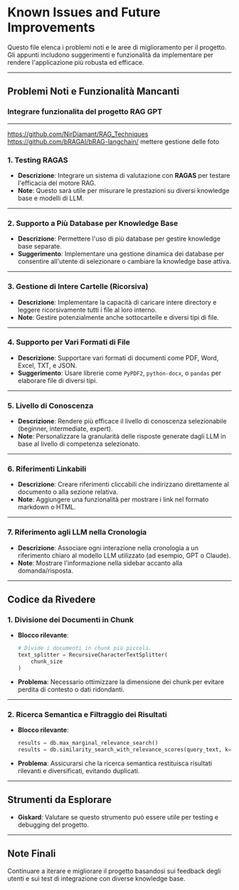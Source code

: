 # Known Issues and Future Improvements

Questo file elenca i problemi noti e le aree di miglioramento per il progetto. Gli appunti includono suggerimenti e funzionalità da implementare per rendere l'applicazione più robusta ed efficace.

---

## Problemi Noti e Funzionalità Mancanti

### **Integrare funzionalita del progetto RAG GPT**
--------------------
https://github.com/NirDiamant/RAG_Techniques
https://github.com/bRAGAI/bRAG-langchain/
mettere gestione delle foto 
### 1. **Testing RAGAS**
   - **Descrizione**: Integrare un sistema di valutazione con **RAGAS** per testare l'efficacia del motore RAG.
   - **Note**: Questo sarà utile per misurare le prestazioni su diversi knowledge base e modelli di LLM.

---

### 2. **Supporto a Più Database per Knowledge Base**
   - **Descrizione**: Permettere l'uso di più database per gestire knowledge base separate.
   - **Suggerimento**: Implementare una gestione dinamica dei database per consentire all'utente di selezionare o cambiare la knowledge base attiva.

---

### 3. **Gestione di Intere Cartelle (Ricorsiva)**
   - **Descrizione**: Implementare la capacità di caricare intere directory e leggere ricorsivamente tutti i file al loro interno.
   - **Note**: Gestire potenzialmente anche sottocartelle e diversi tipi di file.

---

### 4. **Supporto per Vari Formati di File**
   - **Descrizione**: Supportare vari formati di documenti come PDF, Word, Excel, TXT, e JSON.
   - **Suggerimento**: Usare librerie come `PyPDF2`, `python-docx`, o `pandas` per elaborare file di diversi tipi.

---

### 5. **Livello di Conoscenza**
   - **Descrizione**: Rendere più efficace il livello di conoscenza selezionabile (beginner, intermediate, expert).
   - **Note**: Personalizzare la granularità delle risposte generate dagli LLM in base al livello di competenza selezionato.

---

### 6. **Riferimenti Linkabili**
   - **Descrizione**: Creare riferimenti cliccabili che indirizzano direttamente al documento o alla sezione relativa.
   - **Note**: Aggiungere una funzionalità per mostrare i link nel formato markdown o HTML.

---

### 7. **Riferimento agli LLM nella Cronologia**
   - **Descrizione**: Associare ogni interazione nella cronologia a un riferimento chiaro al modello LLM utilizzato (ad esempio, GPT o Claude).
   - **Note**: Mostrare l'informazione nella sidebar accanto alla domanda/risposta.

---

## Codice da Rivedere

### 1. **Divisione dei Documenti in Chunk**
   - **Blocco rilevante**: 
     ```python
     # Divide i documenti in chunk più piccoli.
     text_splitter = RecursiveCharacterTextSplitter(
         chunk_size
     )
     ```
   - **Problema**: Necessario ottimizzare la dimensione dei chunk per evitare perdita di contesto o dati ridondanti.

---

### 2. **Ricerca Semantica e Filtraggio dei Risultati**
   - **Blocco rilevante**: 
     ```python
     results = db.max_marginal_relevance_search()
     results = db.similarity_search_with_relevance_scores(query_text, k=3)
     ```
   - **Problema**: Assicurarsi che la ricerca semantica restituisca risultati rilevanti e diversificati, evitando duplicati.

---

## Strumenti da Esplorare
- **Giskard**: Valutare se questo strumento può essere utile per testing e debugging del progetto.

---

## Note Finali
Continuare a iterare e migliorare il progetto basandosi sui feedback degli utenti e sui test di integrazione con diverse knowledge base.
